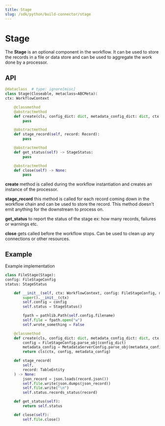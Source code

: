 ```yaml
---
title: Stage
slug: /sdk/python/build-connector/stage
---
```


# Stage
The **Stage** is an optional component in the workflow. It can be used to store the records in a file or data store and can be used to aggregate the work done by a processor.

## API
```python
@dataclass  # type: ignore[misc]
class Stage(Closeable, metaclass=ABCMeta):
ctx: WorkflowContext

    @classmethod
    @abstractmethod
    def create(cls, config_dict: dict, metadata_config_dict: dict, ctx: WorkflowContext) -> "Stage":
        pass

    @abstractmethod
    def stage_record(self, record: Record):
        pass

    @abstractmethod
    def get_status(self) -> StageStatus:
        pass

    @abstractmethod
    def close(self) -> None:
        pass
```

**create** method is called during the workflow instantiation and creates an instance of the processor.

**stage_record** this method is called for each record coming down in the workflow chain and can be used to store the record. This method doesn't emit anything for the downstream to process on.

**get_status** to report the status of the stage ex: how many records, failures or warnings etc.

**close** gets called before the workflow stops. Can be used to clean up any connections or other resources.

## Example
Example implementation

```python
class FileStage(Stage):
config: FileStageConfig
status: StageStatus

    def __init__(self, ctx: WorkflowContext, config: FileStageConfig, metadata_config: MetadataServerConfig):
        super().__init__(ctx)
        self.config = config
        self.status = StageStatus()

        fpath = pathlib.Path(self.config.filename)
        self.file = fpath.open("w")
        self.wrote_something = False

    @classmethod
    def create(cls, config_dict: dict, metadata_config_dict: dict, ctx: WorkflowContext):
        config = FileStageConfig.parse_obj(config_dict)
        metadata_config = MetadataServerConfig.parse_obj(metadata_config_dict)
        return cls(ctx, config, metadata_config)

    def stage_record(
        self,
        record: TableEntity
    ) -> None:
        json_record = json.loads(record.json())
        self.file.write(json.dumps(json_record))
        self.file.write("\n")
        self.status.records_status(record)

    def get_status(self):
        return self.status

    def close(self):
        self.file.close()
```